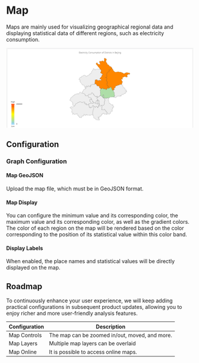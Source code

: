 # Map

Maps are mainly used for visualizing geographical regional data and displaying statistical data of different regions, such as electricity consumption.

![map](./images/map-demo.png)

## Configuration

### Graph Configuration

#### Map GeoJSON

Upload the map file, which must be in GeoJSON format.

#### Map Display

You can configure the minimum value and its corresponding color, the maximum value and its corresponding color, as well as the gradient colors. The color of each region on the map will be rendered based on the color corresponding to the position of its statistical value within this color band.

#### Display Labels

When enabled, the place names and statistical values will be directly displayed on the map.

## Roadmap

To continuously enhance your user experience, we will keep adding practical configurations in subsequent product updates, allowing you to enjoy richer and more user-friendly analysis features.

| Configuration  | Description                                              |
|------------|-------------------------------------------------------------|
| Map Controls | The map can be zoomed in/out, moved, and more.          |
| Map Layers  | Multiple map layers can be overlaid          |
| Map Online | It is possible to access online maps.          |
